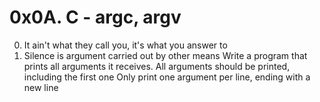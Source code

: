 # 0x0A. C - argc, argv
0. It ain't what they call you, it's what you answer to
1. Silence is argument carried out by other means
Write a program that prints all arguments it receives.
All arguments should be printed, including the first one
Only print one argument per line, ending with a new line
